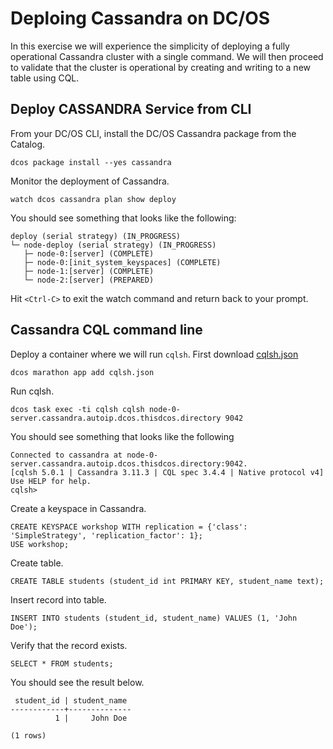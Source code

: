 

# Deploing Cassandra on DC/OS

In this exercise we will experience the simplicity of deploying a fully operational Cassandra cluster with a single command.  We will then proceed to validate that the cluster is operational by creating and writing to a new table using CQL.

## Deploy CASSANDRA Service from CLI

From your DC/OS CLI, install the DC/OS Cassandra package from the Catalog.

```
dcos package install --yes cassandra
```

Monitor the deployment of Cassandra.

```
watch dcos cassandra plan show deploy
```

You should see something that looks like the following:

```
deploy (serial strategy) (IN_PROGRESS)
└─ node-deploy (serial strategy) (IN_PROGRESS)
   ├─ node-0:[server] (COMPLETE)
   ├─ node-0:[init_system_keyspaces] (COMPLETE)
   ├─ node-1:[server] (COMPLETE)
   └─ node-2:[server] (PREPARED)
```        

Hit `<Ctrl-C>` to exit the watch command and return back to your prompt.

## Cassandra CQL command line

Deploy a container where we will run `cqlsh`.  First download [cqlsh.json](cqlsh.json)

```
dcos marathon app add cqlsh.json
```

Run cqlsh.

```
dcos task exec -ti cqlsh cqlsh node-0-server.cassandra.autoip.dcos.thisdcos.directory 9042
```

You should see something that looks like the following

```
Connected to cassandra at node-0-server.cassandra.autoip.dcos.thisdcos.directory:9042.
[cqlsh 5.0.1 | Cassandra 3.11.3 | CQL spec 3.4.4 | Native protocol v4]
Use HELP for help.
cqlsh>
```        

Create a keyspace in Cassandra.

```
CREATE KEYSPACE workshop WITH replication = {'class': 'SimpleStrategy', 'replication_factor': 1};
USE workshop;
```

Create table.
```
CREATE TABLE students (student_id int PRIMARY KEY, student_name text);
```

Insert record into table.
```
INSERT INTO students (student_id, student_name) VALUES (1, 'John Doe');
```

Verify that the record exists.
```
SELECT * FROM students;
```

You should see the result below.
```
 student_id | student_name
------------+--------------
          1 |     John Doe

(1 rows)
```






